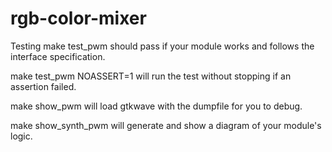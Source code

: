 # rgb-color-mixer


Testing
make test_pwm should pass if your module works and follows the interface specification.

make test_pwm NOASSERT=1 will run the test without stopping if an assertion failed.

make show_pwm will load gtkwave with the dumpfile for you to debug.

make show_synth_pwm will generate and show a diagram of your module's logic.
